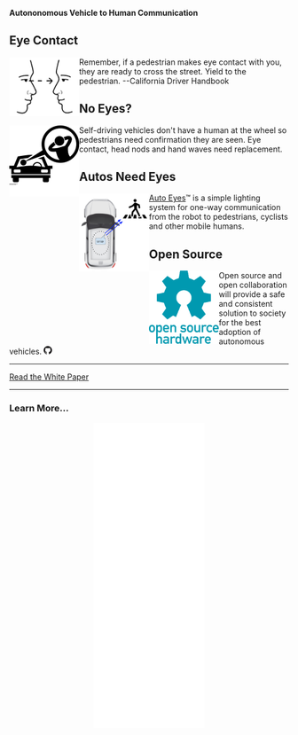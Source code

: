 __Autononomous Vehicle to Human Communication__

## Eye Contact

<img style="float:left;" src="images/eye-contact.png" width="25%" title="driverless car by Gan Khoon Lay from the Noun Project">
Remember, if a pedestrian makes eye contact with you, they are ready to cross the street. Yield to the pedestrian. --California Driver Handbook



## No Eyes?

<img src="src/assets/images/noun_driverless%20car_1581548.svg" style="float:left;"   style="float:left;" width="25%" title="driverless car by Gan Khoon Lay from the Noun Project">
Self-driving vehicles don't have a human at the wheel so pedestrians need confirmation they are seen.
        Eye contact, head nods and hand waves need replacement.

## Autos Need Eyes

<img src="images/i-see-you.png" width="25%"  style="float:left;">
<a href="https://autoeyes.org" title="Auto Eyes Website">Auto Eyes</a>&trade; is a simple lighting system for one-way communication from the robot to pedestrians, cyclists and other mobile humans.

## Open Source

<img src="src/assets/images/Open-source-hardware-logo.svg" width="25%" style="float:left;"  title="Open Source Software / Hardware">
      Open source and open collaboration will provide a safe and consistent solution to society for the best adoption of autonomous vehicles.
<a href="https://github.com/aroller/auto-eyes"><img src="src/assets/images/GitHub-Mark-120px-plus.png" title="Github Repository" width="15px"/> </a>


---

<a  href="https://docs.google.com/document/d/1lKIsqMYYO7nQ937QXdCg2oaPqeo0iI2x5D2HwVKsVNE/edit?usp=sharing">Read the White Paper</a>

---

### Learn More...

<div style="text-align:center">
  <iframe src="./scenario/all-around/all-around.html" style="width: 200px; height: 550px; border: 0px;"></iframe>
</div>

